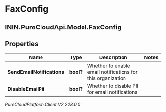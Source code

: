 # FaxConfig

## ININ.PureCloudApi.Model.FaxConfig

## Properties

|Name | Type | Description | Notes|
|------------ | ------------- | ------------- | -------------|
| **SendEmailNotifications** | **bool?** | Whether to enable email notifications for this organization | |
| **DisableEmailPii** | **bool?** | Whether to disable PII for email notifications | |



_PureCloudPlatform.Client.V2 228.0.0_
